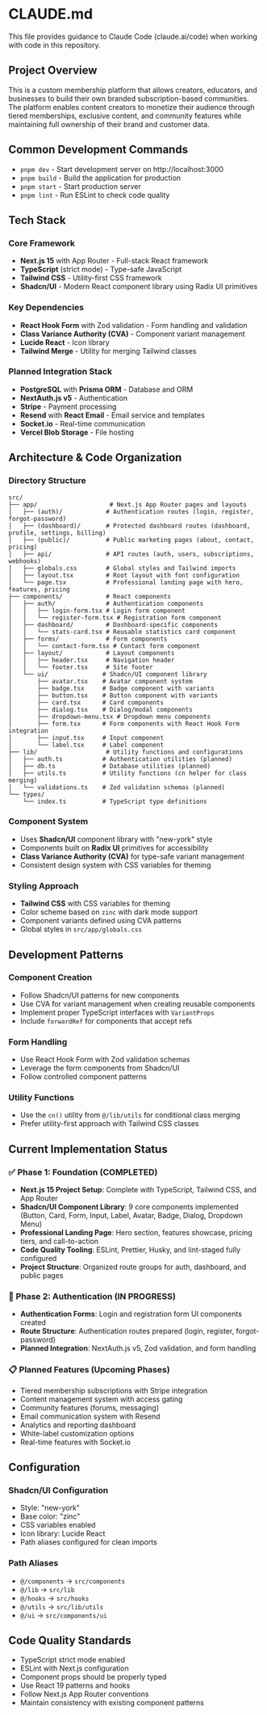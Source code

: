 # CLAUDE.md

This file provides guidance to Claude Code (claude.ai/code) when working with code in this repository.

## Project Overview

This is a custom membership platform that allows creators, educators, and businesses to build their own branded subscription-based communities. The platform enables content creators to monetize their audience through tiered memberships, exclusive content, and community features while maintaining full ownership of their brand and customer data.

## Common Development Commands

- `pnpm dev` - Start development server on http://localhost:3000
- `pnpm build` - Build the application for production
- `pnpm start` - Start production server
- `pnpm lint` - Run ESLint to check code quality

## Tech Stack

### Core Framework

- **Next.js 15** with App Router - Full-stack React framework
- **TypeScript** (strict mode) - Type-safe JavaScript
- **Tailwind CSS** - Utility-first CSS framework
- **Shadcn/UI** - Modern React component library using Radix UI primitives

### Key Dependencies

- **React Hook Form** with Zod validation - Form handling and validation
- **Class Variance Authority (CVA)** - Component variant management
- **Lucide React** - Icon library
- **Tailwind Merge** - Utility for merging Tailwind classes

### Planned Integration Stack

- **PostgreSQL** with **Prisma ORM** - Database and ORM
- **NextAuth.js v5** - Authentication
- **Stripe** - Payment processing
- **Resend** with **React Email** - Email service and templates
- **Socket.io** - Real-time communication
- **Vercel Blob Storage** - File hosting

## Architecture & Code Organization

### Directory Structure

```
src/
├── app/                    # Next.js App Router pages and layouts
│   ├── (auth)/            # Authentication routes (login, register, forgot-password)
│   ├── (dashboard)/       # Protected dashboard routes (dashboard, profile, settings, billing)
│   ├── (public)/          # Public marketing pages (about, contact, pricing)
│   ├── api/               # API routes (auth, users, subscriptions, webhooks)
│   ├── globals.css        # Global styles and Tailwind imports
│   ├── layout.tsx         # Root layout with font configuration
│   └── page.tsx           # Professional landing page with hero, features, pricing
├── components/            # React components
│   ├── auth/              # Authentication components
│   │   ├── login-form.tsx # Login form component
│   │   └── register-form.tsx # Registration form component
│   ├── dashboard/         # Dashboard-specific components
│   │   └── stats-card.tsx # Reusable statistics card component
│   ├── forms/             # Form components
│   │   └── contact-form.tsx # Contact form component
│   ├── layout/            # Layout components
│   │   ├── header.tsx     # Navigation header
│   │   └── footer.tsx     # Site footer
│   └── ui/               # Shadcn/UI component library
│       ├── avatar.tsx    # Avatar component system
│       ├── badge.tsx     # Badge component with variants
│       ├── button.tsx    # Button component with variants
│       ├── card.tsx      # Card components
│       ├── dialog.tsx    # Dialog/modal components
│       ├── dropdown-menu.tsx # Dropdown menu components
│       ├── form.tsx      # Form components with React Hook Form integration
│       ├── input.tsx     # Input component
│       └── label.tsx     # Label component
├── lib/                   # Utility functions and configurations
│   ├── auth.ts           # Authentication utilities (planned)
│   ├── db.ts             # Database utilities (planned)
│   ├── utils.ts          # Utility functions (cn helper for class merging)
│   └── validations.ts    # Zod validation schemas (planned)
└── types/
    └── index.ts          # TypeScript type definitions
```

### Component System

- Uses **Shadcn/UI** component library with "new-york" style
- Components built on **Radix UI** primitives for accessibility
- **Class Variance Authority (CVA)** for type-safe variant management
- Consistent design system with CSS variables for theming

### Styling Approach

- **Tailwind CSS** with CSS variables for theming
- Color scheme based on `zinc` with dark mode support
- Component variants defined using CVA patterns
- Global styles in `src/app/globals.css`

## Development Patterns

### Component Creation

- Follow Shadcn/UI patterns for new components
- Use CVA for variant management when creating reusable components
- Implement proper TypeScript interfaces with `VariantProps`
- Include `forwardRef` for components that accept refs

### Form Handling

- Use React Hook Form with Zod validation schemas
- Leverage the form components from Shadcn/UI
- Follow controlled component patterns

### Utility Functions

- Use the `cn()` utility from `@/lib/utils` for conditional class merging
- Prefer utility-first approach with Tailwind CSS classes

## Current Implementation Status

### ✅ Phase 1: Foundation (COMPLETED)

- **Next.js 15 Project Setup**: Complete with TypeScript, Tailwind CSS, and App Router
- **Shadcn/UI Component Library**: 9 core components implemented (Button, Card, Form, Input, Label, Avatar, Badge, Dialog, Dropdown Menu)
- **Professional Landing Page**: Hero section, features showcase, pricing tiers, and call-to-action
- **Code Quality Tooling**: ESLint, Prettier, Husky, and lint-staged fully configured
- **Project Structure**: Organized route groups for auth, dashboard, and public pages

### 🔄 Phase 2: Authentication (IN PROGRESS)

- **Authentication Forms**: Login and registration form UI components created
- **Route Structure**: Authentication routes prepared (login, register, forgot-password)
- **Planned Integration**: NextAuth.js v5, Zod validation, and form handling

### 📋 Planned Features (Upcoming Phases)

- Tiered membership subscriptions with Stripe integration
- Content management system with access gating
- Community features (forums, messaging)
- Email communication system with Resend
- Analytics and reporting dashboard
- White-label customization options
- Real-time features with Socket.io

## Configuration

### Shadcn/UI Configuration

- Style: "new-york"
- Base color: "zinc"
- CSS variables enabled
- Icon library: Lucide React
- Path aliases configured for clean imports

### Path Aliases

- `@/components` → `src/components`
- `@/lib` → `src/lib`
- `@/hooks` → `src/hooks`
- `@/utils` → `src/lib/utils`
- `@/ui` → `src/components/ui`

## Code Quality Standards

- TypeScript strict mode enabled
- ESLint with Next.js configuration
- Component props should be properly typed
- Use React 19 patterns and hooks
- Follow Next.js App Router conventions
- Maintain consistency with existing component patterns
